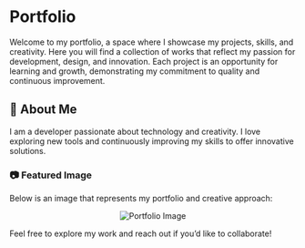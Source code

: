 # Portfolio

Welcome to my portfolio, a space where I showcase my projects, skills, and creativity. Here you will find a collection of works that reflect my passion for development, design, and innovation. Each project is an opportunity for learning and growth, demonstrating my commitment to quality and continuous improvement.

## 📌 About Me

I am a developer passionate about technology and creativity. I love exploring new tools and continuously improving my skills to offer innovative solutions.  

### 📷 Featured Image  
Below is an image that represents my portfolio and creative approach:

<div align="center">
    <img src="https://github.com/user-attachments/assets/b7527f98-d0be-400b-8259-eac1a12eb00d" alt="Portfolio Image">
</div>

Feel free to explore my work and reach out if you’d like to collaborate!
